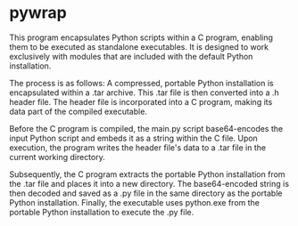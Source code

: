 # pywrap
This program encapsulates Python scripts within a C program, enabling them to be executed as standalone executables. It is designed to work exclusively with modules that are included with the default Python installation.

The process is as follows: A compressed, portable Python installation is encapsulated within a .tar archive. This .tar file is then converted into a .h header file. The header file is incorporated into a C program, making its data part of the compiled executable.

Before the C program is compiled, the main.py script base64-encodes the input Python script and embeds it as a string within the C file. Upon execution, the program writes the header file's data to a .tar file in the current working directory.

Subsequently, the C program extracts the portable Python installation from the .tar file and places it into a new directory. The base64-encoded string is then decoded and saved as a .py file in the same directory as the portable Python installation. Finally, the executable uses python.exe from the portable Python installation to execute the .py file.
